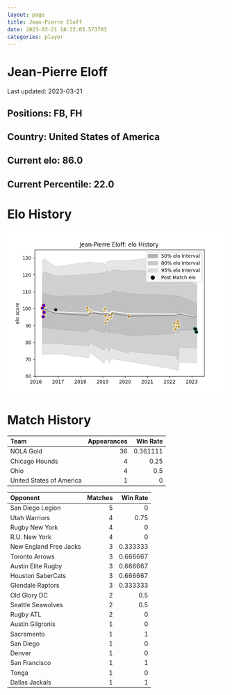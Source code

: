```yaml
---  
layout: page  
title: Jean-Pierre Eloff  
date: 2023-03-21 18:32:03.573703  
categories: player  
---
```

# Jean-Pierre Eloff


Last updated: 2023-03-21
## Positions: FB, FH

## Country: United States of America

## Current elo: 86.0

## Current Percentile: 22.0

# Elo History


![elo history](history_Jean-PierreEloff.png)
# Match History


| Team                     |   Appearances |   Win Rate |
|:-------------------------|--------------:|-----------:|
| NOLA Gold                |            36 |   0.361111 |
| Chicago Hounds           |             4 |   0.25     |
| Ohio                     |             4 |   0.5      |
| United States of America |             1 |   0        |

| Opponent               |   Matches |   Win Rate |
|:-----------------------|----------:|-----------:|
| San Diego Legion       |         5 |   0        |
| Utah Warriors          |         4 |   0.75     |
| Rugby New York         |         4 |   0        |
| R.U. New York          |         4 |   0        |
| New England Free Jacks |         3 |   0.333333 |
| Toronto Arrows         |         3 |   0.666667 |
| Austin Elite Rugby     |         3 |   0.666667 |
| Houston SaberCats      |         3 |   0.666667 |
| Glendale Raptors       |         3 |   0.333333 |
| Old Glory DC           |         2 |   0.5      |
| Seattle Seawolves      |         2 |   0.5      |
| Rugby ATL              |         2 |   0        |
| Austin Gilgronis       |         1 |   0        |
| Sacramento             |         1 |   1        |
| San Diego              |         1 |   0        |
| Denver                 |         1 |   0        |
| San Francisco          |         1 |   1        |
| Tonga                  |         1 |   0        |
| Dallas Jackals         |         1 |   1        |